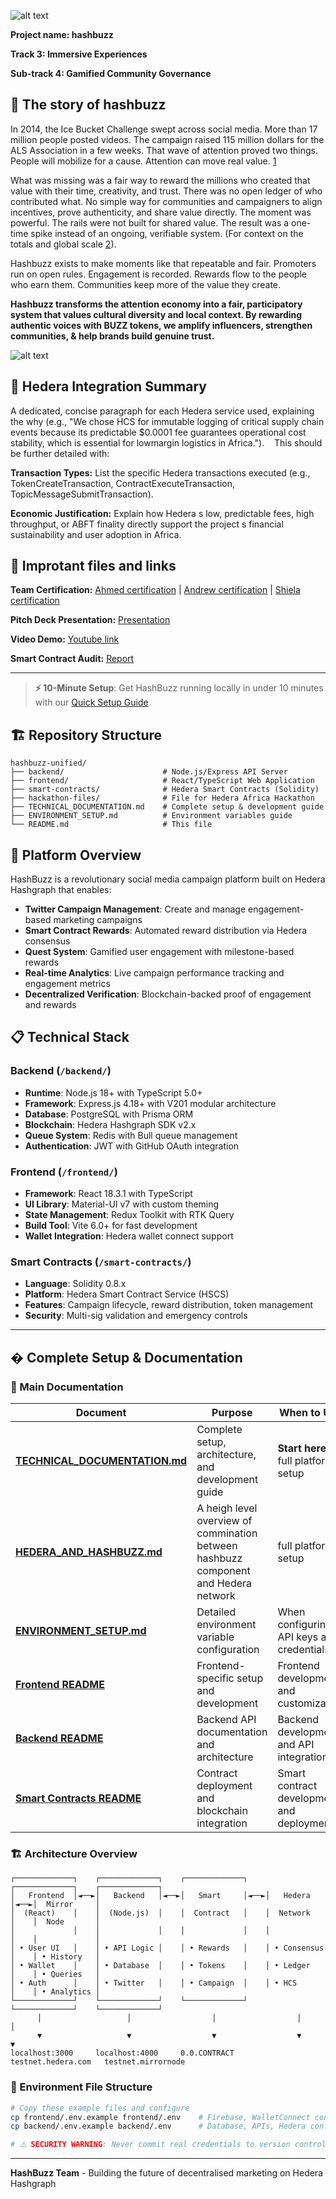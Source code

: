![alt text](hackathon-files/hashbuzz-logo.png)

**Project name: hashbuzz**

**Track 3: Immersive Experiences**

**Sub-track 4: Gamified Community Governance**

## 📘 The story of hashbuzz

In 2014, the Ice Bucket Challenge swept across social media. More than 17 million people posted videos. The campaign raised 115 million dollars for the ALS Association in a few weeks. That wave of attention proved two things. People will mobilize for a cause. Attention can move real value. [1](https://www.als.org/blog/als-ice-bucket-challenge-year-end-update-over-94-million-commitments-2014?utm_source=chatgpt.com)

What was missing was a fair way to reward the millions who created that value with their time, creativity, and trust. There was no open ledger of who contributed what. No simple way for communities and campaigners to align incentives, prove authenticity, and share value directly. The moment was powerful. The rails were not built for shared value. The result was a one-time spike instead of an ongoing, verifiable system. (For context on the totals and global scale [2](https://www.als.org/ibc?utm_source=chatgpt.com)).

Hashbuzz exists to make moments like that repeatable and fair. Promoters run on open rules. Engagement is recorded. Rewards flow to the people who earn them. Communities keep more of the value they create.

**Hashbuzz transforms the attention economy into a fair, participatory system that values cultural diversity and local context. By rewarding authentic voices with BUZZ tokens, we amplify influencers, strengthen communities, & help brands build genuine trust.**

![alt text](hackathon-files/shared-value-bee.png)


##  🔀 Hedera Integration Summary 
A dedicated, concise paragraph for each Hedera service used, explaining the
why (e.g., "We chose HCS for immutable logging of critical supply chain events because its
predictable $0.0001 fee guarantees operational cost stability, which is essential for lowmargin logistics in Africa.").   
This should be further detailed with: 

**Transaction Types:** 
List the specific Hedera transactions executed (e.g., TokenCreateTransaction, ContractExecuteTransaction, TopicMessageSubmitTransaction). 

**Economic Justification:**
Explain how Hedera s low, predictable fees, high throughput, or ABFT finality directly support the project s financial sustainability and user adoption in Africa.  


## 🔗 Improtant files and links

**Team Certification:**
[Ahmed certification](hackathon-files/Ahmed_certificate.pdf) | [Andrew certification](hackathon-files/Andrew_certificate.pdf) | [Shiela certification](hackathon-files/Shiela_certificate.pdf)

**Pitch Deck Presentation:**
[Presentation](hackathon-files/Ahmed_certificate.pdf)

**Video Demo:**
[Youtube link](https://www.youtube.com/watch?v=WhHRjytDD_A)

**Smart Contract Audit:**
[Report](hackathon-files/Ahmed_certificate.pdf)

---
> **⚡ 10-Minute Setup**: Get HashBuzz running locally in under 10 minutes with our [Quick Setup Guide](#-10-minute-quick-setup)


## 🏗️ Repository Structure

```
hashbuzz-unified/
├── backend/                      # Node.js/Express API Server
├── frontend/                     # React/TypeScript Web Application  
├── smart-contracts/              # Hedera Smart Contracts (Solidity)
├── hackathon-files/              # File for Hedera Africa Hackathon
├── TECHNICAL_DOCUMENTATION.md    # Complete setup & development guide
├── ENVIRONMENT_SETUP.md          # Environment variables guide
└── README.md                     # This file
```

## 🚀 Platform Overview

HashBuzz is a revolutionary social media campaign platform built on Hedera Hashgraph that enables:

- **Twitter Campaign Management**: Create and manage engagement-based marketing campaigns
- **Smart Contract Rewards**: Automated reward distribution via Hedera consensus
- **Quest System**: Gamified user engagement with milestone-based rewards
- **Real-time Analytics**: Live campaign performance tracking and engagement metrics
- **Decentralized Verification**: Blockchain-backed proof of engagement and rewards

## 📋 Technical Stack

### Backend (`/backend/`)
- **Runtime**: Node.js 18+ with TypeScript 5.0+
- **Framework**: Express.js 4.18+ with V201 modular architecture
- **Database**: PostgreSQL with Prisma ORM
- **Blockchain**: Hedera Hashgraph SDK v2.x
- **Queue System**: Redis with Bull queue management
- **Authentication**: JWT with GitHub OAuth integration

### Frontend (`/frontend/`)
- **Framework**: React 18.3.1 with TypeScript
- **UI Library**: Material-UI v7 with custom theming
- **State Management**: Redux Toolkit with RTK Query
- **Build Tool**: Vite 6.0+ for fast development
- **Wallet Integration**: Hedera wallet connect support

### Smart Contracts (`/smart-contracts/`)
- **Language**: Solidity 0.8.x
- **Platform**: Hedera Smart Contract Service (HSCS)
- **Features**: Campaign lifecycle, reward distribution, token management
- **Security**: Multi-sig validation and emergency controls

---
## � Complete Setup & Documentation

### 📖 Main Documentation

| Document | Purpose | When to Use |
|----------|---------|-------------|
| **[TECHNICAL_DOCUMENTATION.md](./TECHNICAL_DOCUMENTATION.md)** | Complete setup, architecture, and development guide | **Start here** for full platform setup | 
| **[HEDERA_AND_HASHBUZZ.md](./HEDERA_AND_HASHBUZZ.md)**| A heigh level overview of commination between hashbuzz component and Hedera network | full platform setup|
| **[ENVIRONMENT_SETUP.md](./ENVIRONMENT_SETUP.md)** | Detailed environment variable configuration | When configuring API keys and credentials |
| **[Frontend README](./frontend/README.md)** | Frontend-specific setup and development | Frontend development and customization |
| **[Backend README](./backend/ReadMe.md)** | Backend API documentation and architecture | Backend development and API integration |
| **[Smart Contracts README](./smart-contracts/README.md)** | Contract deployment and blockchain integration | Smart contract development and deployment |




### 🏗️ Architecture Overview

```
┌─────────────┐    ┌─────────────┐    ┌─────────────┐    ┌─────────────┐    ┌─────────────┐
│   Frontend  │◄──►│   Backend   │◄──►│   Smart     │◄──►│   Hedera    │◄──►│  Mirror     │
│  (React)    │    │  (Node.js)  │    │  Contract   │    │  Network    │    │  Node       │
│             │    │             │    │             │    │             │    │             │
│ • User UI   │    │ • API Logic │    │ • Rewards   │    │ • Consensus │    │ • History   │
│ • Wallet    │    │ • Database  │    │ • Tokens    │    │ • Ledger    │    │ • Queries   │
│ • Auth      │    │ • Twitter   │    │ • Campaign  │    │ • HCS       │    │ • Analytics │
└─────────────┘    └─────────────┘    └─────────────┘    └─────────────┘    └─────────────┘
      │                   │                  │                  │                  │
      ▼                   ▼                  ▼                  ▼                  ▼
localhost:3000     localhost:4000     0.0.CONTRACT    testnet.hedera.com   testnet.mirrornode
```


### 📁 Environment File Structure

```bash
# Copy these example files and configure
cp frontend/.env.example frontend/.env    # Firebase, WalletConnect config
cp backend/.env.example backend/.env      # Database, APIs, Hedera config

# ⚠️ SECURITY WARNING: Never commit real credentials to version control
```

---

**HashBuzz Team** - Building the future of decentralised marketing on Hedera Hashgraph
